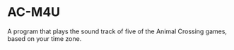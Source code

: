 # AC-M4U
A program that plays the sound track of five of the Animal Crossing games, based on your time zone.
